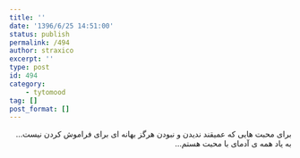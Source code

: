 ```yaml
---
title: ''
date: '1396/6/25 14:51:00'
status: publish
permalink: /494
author: straxico
excerpt: ''
type: post
id: 494
category:
    - tytomood
tag: []
post_format: []
---
```

<div dir="rtl" style="text-align: right">برای محبت هایی که عمیقند ندیدن و نبودن هرگز بهانه ای برای فراموش کردن نیست… به یاد همه ی آدمای با محبت هستم…</div>